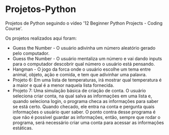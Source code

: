 # Projetos-Python
Projetos de Python seguindo o vídeo '12 Beginner Python Projects - Coding Course'.

Os projetos realizados aqui foram:
- Guess the Number - O usuário adivinha um número aleatório gerado pelo computador.
- Guess the Number - O usuário mentaliza um número e vai dando inputs para o computador descobrir qual número o usuário está pensando.
- Hangman - O jogo da forca onde o usuário escolhe um tema entre animal, objeto, ação e comida, e tem que adivinhar uma palavra.
- Projeto 6: Em uma lista de temperaturas, irá mostrar qual temperatura é a maior e qual é a menor naquela lista fornecida.
- Projeto 7: Uma simulação básica de criação de conta. O usuário seleciona criar conta, na qual salva as informações em uma lista e, quando seleciona login, o programa checa as informações para saber se está certo. Quando checado, ele entra na conta e pergunta quais informações o usuário quer saber. O ponto contra desse programa é que não é possível guardar as informações, então, sempre que rodar o programa, será necessário criar uma conta para acessar as informações estáticas.
